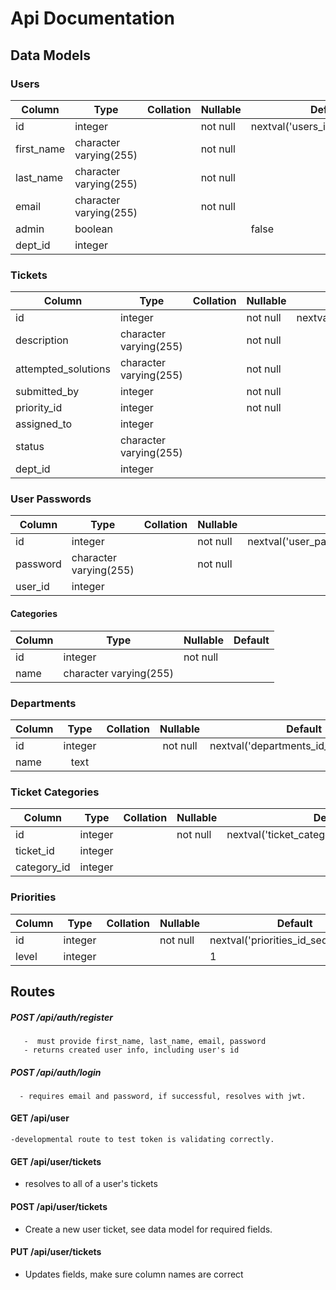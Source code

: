 # Api Documentation

## Data Models

### Users

| Column     | Type                   | Collation | Nullable | Default                           |
| ---------- | ---------------------- | --------- | -------- | --------------------------------- |
| id         | integer                |           | not null | nextval('users_id_seq'::regclass) |
| first_name | character varying(255) |           | not null |
| last_name  | character varying(255) |           | not null |
| email      | character varying(255) |           | not null |
| admin      | boolean                |           |          | false                             |
| dept_id    | integer                |           |          |

### Tickets

| Column              | Type                   | Collation | Nullable | Default                             |
| ------------------- | ---------------------- | --------- | -------- | ----------------------------------- |
| id                  | integer                |           | not null | nextval('tickets_id_seq'::regclass) |
| description         | character varying(255) |           | not null |
| attempted_solutions | character varying(255) |           | not null |
| submitted_by        | integer                |           | not null |
| priority_id         | integer                |           | not null |
| assigned_to         | integer                |           |          |
| status              | character varying(255) |           |          |
| dept_id             | integer                |           |          |

### User Passwords

| Column   | Type                   | Collation | Nullable | Default                                    |
| -------- | ---------------------- | --------- | -------- | ------------------------------------------ |
| id       | integer                |           | not null | nextval('user_passwords_id_seq'::regclass) |
| password | character varying(255) |           | not null |
| user_id  | integer                |           |          |

#### Categories

| Column | Type                   | Nullable | Default |
| ------ | ---------------------- | -------- | ------- |
| id     | integer                | not null |
| name   | character varying(255) |          |

### Departments

| Column |  Type   | Collation | Nullable | Default                                 |
| ------ | :-----: | :-------: | :------: | --------------------------------------- |
| id     | integer |           | not null | nextval('departments_id_seq'::regclass) |
| name   |  text   |           |          |

### Ticket Categories

| Column      | Type    | Collation | Nullable | Default                                       |
| ----------- | ------- | --------- | -------- | --------------------------------------------- |
| id          | integer |           | not null | nextval('ticket_categories_id_seq'::regclass) |
| ticket_id   | integer |           |          |
| category_id | integer |           |          |

### Priorities

| Column | Type    | Collation | Nullable | Default                                |
| ------ | ------- | --------- | -------- | -------------------------------------- |
| id     | integer |           | not null | nextval('priorities_id_seq'::regclass) |
| level  | integer |           |          | 1                                      |

## Routes

##### POST /api/auth/register

       -  must provide first_name, last_name, email, password
       - returns created user info, including user's id

##### POST /api/auth/login

      - requires email and password, if successful, resolves with jwt.

#### GET /api/user

    -developmental route to test token is validating correctly.

#### GET /api/user/tickets

- resolves to all of a user's tickets

#### POST /api/user/tickets

- Create a new user ticket, see data model for required fields.

#### PUT /api/user/tickets

- Updates fields, make sure column names are correct
